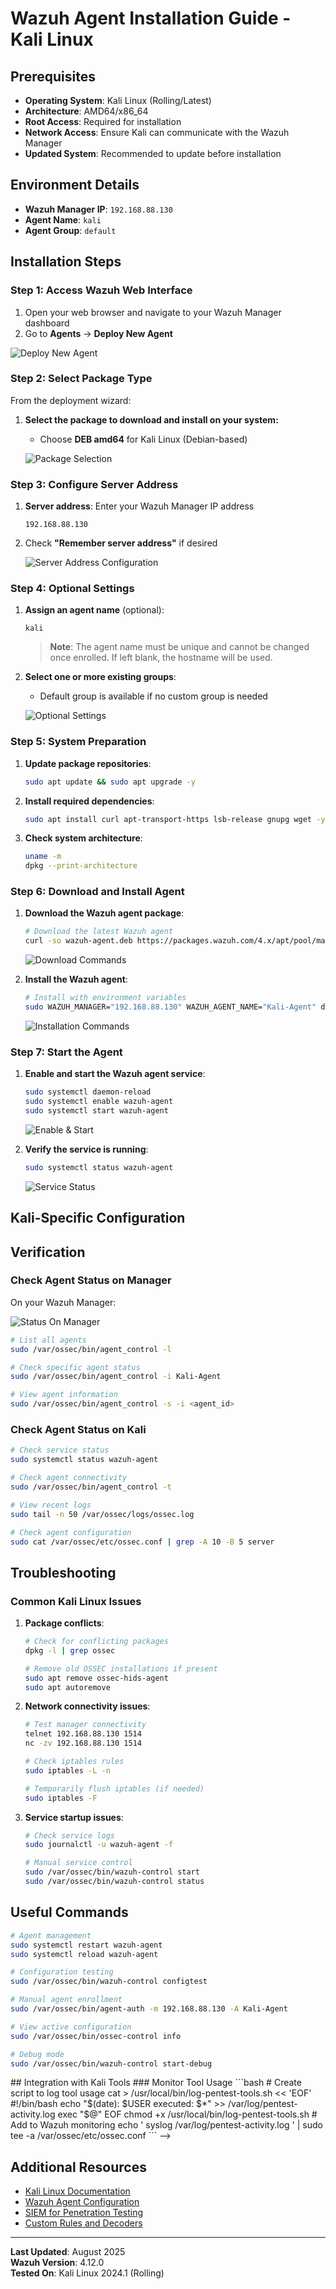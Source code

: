 # Wazuh Agent Installation Guide - Kali Linux

## Prerequisites

- **Operating System**: Kali Linux (Rolling/Latest)
- **Architecture**: AMD64/x86_64
- **Root Access**: Required for installation
- **Network Access**: Ensure Kali can communicate with the Wazuh Manager
- **Updated System**: Recommended to update before installation

## Environment Details

- **Wazuh Manager IP**: `192.168.88.130`
- **Agent Name**: `kali`
- **Agent Group**: `default`

## Installation Steps

### Step 1: Access Wazuh Web Interface

1. Open your web browser and navigate to your Wazuh Manager dashboard
2. Go to **Agents** → **Deploy New Agent**

  ![Deploy New Agent](screenshots/01-deploy-agent.png)


### Step 2: Select Package Type

From the deployment wizard:

1. **Select the package to download and install on your system:**
   - Choose **DEB amd64** for Kali Linux (Debian-based)

   ![Package Selection](screenshots/02-package-selection.png)

### Step 3: Configure Server Address

1. **Server address**: Enter your Wazuh Manager IP address
   ```
   192.168.88.130
   ```
2. Check **"Remember server address"** if desired

   ![Server Address Configuration](screenshots/03-server-address.png)

### Step 4: Optional Settings

1. **Assign an agent name** (optional):
   ```
   kali
   ```
   > **Note**: The agent name must be unique and cannot be changed once enrolled. If left blank, the hostname will be used.

2. **Select one or more existing groups**:
   - Default group is available if no custom group is needed

   ![Optional Settings](screenshots/04-optional-settings.png)

### Step 5: System Preparation

1. **Update package repositories**:
   ```bash
   sudo apt update && sudo apt upgrade -y
   ```

2. **Install required dependencies**:
   ```bash
   sudo apt install curl apt-transport-https lsb-release gnupg wget -y
   ```

3. **Check system architecture**:
   ```bash
   uname -m
   dpkg --print-architecture
   ```

### Step 6: Download and Install Agent

1. **Download the Wazuh agent package**:
   ```bash
   # Download the latest Wazuh agent
   curl -so wazuh-agent.deb https://packages.wazuh.com/4.x/apt/pool/main/w/wazuh-agent/wazuh-agent_4.12.0-1_amd64.deb
   
   ```
   ![Download Commands](screenshots/05-download.png)

2. **Install the Wazuh agent**:
   ```bash
   # Install with environment variables
   sudo WAZUH_MANAGER="192.168.88.130" WAZUH_AGENT_NAME="Kali-Agent" dpkg -i ./wazuh-agent.deb
   ```
    ![Installation Commands](screenshots/06-installation.png)
   

### Step 7: Start the Agent

1. **Enable and start the Wazuh agent service**:
   ```bash
   sudo systemctl daemon-reload
   sudo systemctl enable wazuh-agent
   sudo systemctl start wazuh-agent
   ```
   ![Enable & Start](screenshots/07-enable-start.png)

2. **Verify the service is running**:
   ```bash
   sudo systemctl status wazuh-agent
   ```

   ![Service Status](screenshots/08-service-status.png)

## Kali-Specific Configuration
<!--
### Custom Monitoring for Penetration Testing Tools

Add specialized monitoring for Kali tools in `/var/ossec/etc/ossec.conf`:

```xml
 Monitor penetration testing tool usage 
<localfile>
  <log_format>command</log_format>
  <command>ps aux | grep -E "(nmap|metasploit|burp|sqlmap|hydra|john|hashcat)" | grep -v grep</command>
  <alias>pentest_tools</alias>
  <frequency>300</frequency>
</localfile>

 Monitor Kali-specific logs 
<localfile>
  <log_format>syslog</log_format>
  <location>/var/log/auth.log</location>
</localfile>

<localfile>
  <log_format>syslog</log_format>
  <location>/var/log/syslog</location>
</localfile>

Monitor command history for security analysis 
<localfile>
  <log_format>full_command</log_format>
  <location>/root/.bash_history</location>
  <alias>bash_history</alias>
</localfile>
```

<!-- 
### Create Custom Agent Group Rules

On the Wazuh Manager, create specific rules for penetration testing activities:

```bash
# Create custom group
sudo /var/ossec/bin/agent_control -g penetration-testing

# Add agent to group
sudo /var/ossec/bin/agent_groups -a -i <agent_id> -g penetration-testing
```
 -->


## Verification

### Check Agent Status on Manager

On your Wazuh Manager:

![Status On Manager](screenshots/09-status-on-manager.png)


```bash
# List all agents
sudo /var/ossec/bin/agent_control -l

# Check specific agent status
sudo /var/ossec/bin/agent_control -i Kali-Agent

# View agent information
sudo /var/ossec/bin/agent_control -s -i <agent_id>
```

### Check Agent Status on Kali

```bash
# Check service status
sudo systemctl status wazuh-agent

# Check agent connectivity
sudo /var/ossec/bin/agent_control -t

# View recent logs
sudo tail -n 50 /var/ossec/logs/ossec.log

# Check agent configuration
sudo cat /var/ossec/etc/ossec.conf | grep -A 10 -B 5 server
```

## Troubleshooting

### Common Kali Linux Issues

1. **Package conflicts**:
   ```bash
   # Check for conflicting packages
   dpkg -l | grep ossec
   
   # Remove old OSSEC installations if present
   sudo apt remove ossec-hids-agent
   sudo apt autoremove
   ```

2. **Network connectivity issues**:
   ```bash
   # Test manager connectivity
   telnet 192.168.88.130 1514
   nc -zv 192.168.88.130 1514
   
   # Check iptables rules
   sudo iptables -L -n
   
   # Temporarily flush iptables (if needed)
   sudo iptables -F
   ```

3. **Service startup issues**:
   ```bash
   # Check service logs
   sudo journalctl -u wazuh-agent -f
   
   # Manual service control
   sudo /var/ossec/bin/wazuh-control start
   sudo /var/ossec/bin/wazuh-control status
   ```
<!--

### Kali Rolling Updates

Handle rolling release updates:

```bash
# Before major system updates
sudo systemctl stop wazuh-agent

# After system updates, check agent
sudo systemctl status wazuh-agent
sudo /var/ossec/bin/wazuh-control status

# Reinstall if needed
sudo dpkg-reconfigure wazuh-agent
```

## Security Considerations for Penetration Testing

### Legitimate vs Malicious Activity

Configure Wazuh to distinguish between authorized penetration testing and actual attacks:

1. **Whitelist testing activities**:
   ```xml
   <!-- Custom rule to ignore authorized scanning 
   <rule id="100001" level="0">
     <if_sid>5700</if_sid>
     <srcip>192.168.88.0/24</srcip>
     <description>Ignore authorized internal scanning</description>
   </rule>
   ```

2. **Time-based exceptions**:
   ```xml
   <!-- Ignore activities during testing hours -
   <rule id="100002" level="0">
     <if_sid>5700</if_sid>
     <time>09:00-17:00</time>
     <description>Ignore scanning during business hours</description>
   </rule>
   ```

### Compliance and Documentation

Monitor penetration testing activities for compliance:

```xml
<!-- Log all penetration testing tool usage -
<localfile>
  <log_format>full_command</log_format>
  <command>history | tail -n 10</command>
  <alias>recent_commands</alias>
  <frequency>60</frequency>
</localfile>
```

## Advanced Configuration

### Custom Decoders for Kali Tools

Create custom decoders in `/var/ossec/etc/decoders/local_decoder.xml`:

```xml
<decoder name="nmap-scan">
  <program_name>nmap</program_name>
  <regex offset="after_parent">^(\S+)\s+(\S+)\s+(\S+)\s+(.*)</regex>
  <order>target,status,protocol,details</order>
</decoder>

<decoder name="metasploit-session">
  <program_name>msfconsole</program_name>
  <regex>session (\d+) opened</regex>
  <order>session_id</order>
</decoder>
```

### Performance Optimization

```bash
# Optimize for Kali's resource usage
sudo nano /var/ossec/etc/ossec.conf

# Adjust log analysis settings
<global>
  <logall>no</logall>
  <logall_json>no</logall_json>
  <email_notification>no</email_notification>
</global>
```
-->

## Useful Commands

```bash
# Agent management
sudo systemctl restart wazuh-agent
sudo systemctl reload wazuh-agent

# Configuration testing
sudo /var/ossec/bin/wazuh-control configtest

# Manual agent enrollment
sudo /var/ossec/bin/agent-auth -m 192.168.88.130 -A Kali-Agent

# View active configuration
sudo /var/ossec/bin/ossec-control info

# Debug mode
sudo /var/ossec/bin/wazuh-control start-debug
```
<!-->

## Integration with Kali Tools

### Monitor Tool Usage

```bash
# Create script to log tool usage
cat > /usr/local/bin/log-pentest-tools.sh << 'EOF'
#!/bin/bash
echo "$(date): $USER executed: $*" >> /var/log/pentest-activity.log
exec "$@"
EOF

chmod +x /usr/local/bin/log-pentest-tools.sh

# Add to Wazuh monitoring
echo '<localfile>
  <log_format>syslog</log_format>
  <location>/var/log/pentest-activity.log</location>
</localfile>' | sudo tee -a /var/ossec/etc/ossec.conf
```
-->
## Additional Resources

- [Kali Linux Documentation](https://www.kali.org/docs/)
- [Wazuh Agent Configuration](https://documentation.wazuh.com/current/user-manual/agents/index.html)
- [SIEM for Penetration Testing](https://documentation.wazuh.com/current/user-manual/use-cases/index.html)
- [Custom Rules and Decoders](https://documentation.wazuh.com/current/user-manual/ruleset/index.html)

---

**Last Updated**: August 2025  
**Wazuh Version**: 4.12.0  
**Tested On**: Kali Linux 2024.1 (Rolling)